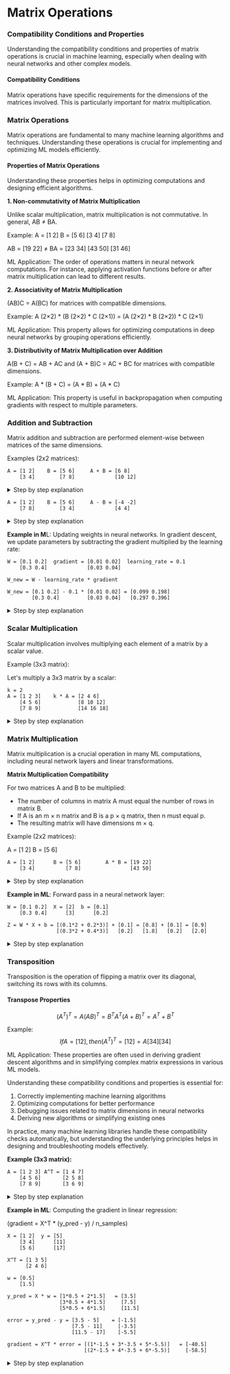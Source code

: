 # Matrix Operations

### Compatibility Conditions and Properties

Understanding the compatibility conditions and properties of matrix operations is crucial in machine learning, especially when dealing with neural networks and other complex models.

#### Compatibility Conditions

Matrix operations have specific requirements for the dimensions of the matrices involved. This is particularly important for matrix multiplication.

### Matrix Operations

Matrix operations are fundamental to many machine learning algorithms and techniques. Understanding these operations is crucial for implementing and optimizing ML models efficiently.

#### Properties of Matrix Operations

Understanding these properties helps in optimizing computations and designing efficient algorithms.

**1. Non-commutativity of Matrix Multiplication**

Unlike scalar multiplication, matrix multiplication is not commutative. In general, AB ≠ BA.

Example: A = \[1 2] B = \[5 6] \[3 4] \[7 8]

AB = \[19 22] ≠ BA = \[23 34] \[43 50] \[31 46]

ML Application: The order of operations matters in neural network computations. For instance, applying activation functions before or after matrix multiplication can lead to different results.

**2. Associativity of Matrix Multiplication**

(AB)C = A(BC) for matrices with compatible dimensions.

Example: A (2×2) \* (B (2×2) \* C (2×1)) = (A (2×2) \* B (2×2)) \* C (2×1)

ML Application: This property allows for optimizing computations in deep neural networks by grouping operations efficiently.

**3. Distributivity of Matrix Multiplication over Addition**

A(B + C) = AB + AC and (A + B)C = AC + BC for matrices with compatible dimensions.

Example: A \* (B + C) = (A \* B) + (A \* C)

ML Application: This property is useful in backpropagation when computing gradients with respect to multiple parameters.

### **Addition and Subtraction**

Matrix addition and subtraction are performed element-wise between matrices of the same dimensions.

Examples (2x2 matrices):

```
A = [1 2]    B = [5 6]     A + B = [6 8]
    [3 4]        [7 8]             [10 12]
```

<details>

<summary>Step by step explanation</summary>

Step 1: Add corresponding elements

* (1,1): 1 + 5 = 6
* (1,2): 2 + 6 = 8
* (2,1): 3 + 7 = 10
* (2,2): 4 + 8 = 12

Step 2: Write the result A + B = \[6 8] \[10 12]

</details>

```
A = [1 2]    B = [5 6]     A - B = [-4 -2]
    [7 8]        [3 4]             [4 4]
```

<details>

<summary>Step by step explanation</summary>

Step 1: Add corresponding elements

* (1,1): 1 - 5 = -4
* (1,2): 2 - 6 = -2
* (2,1): 7 - 3 = 4
* (2,2): 8 -4 = 4

Step 2: Write the result A - B = \[-4 -2] \[4 4]

</details>

**Example in M**L: Updating weights in neural networks. In gradient descent, we update parameters by subtracting the gradient multiplied by the learning rate:

```
W = [0.1 0.2]  gradient = [0.01 0.02]  learning_rate = 0.1
    [0.3 0.4]             [0.03 0.04]

W_new = W - learning_rate * gradient

W_new = [0.1 0.2] - 0.1 * [0.01 0.02] = [0.099 0.198]
        [0.3 0.4]         [0.03 0.04]   [0.297 0.396]
```

<details>

<summary>Step by step explanation</summary>

Step 1: Multiply gradient by learning rate 0.1 \* \[0.01 0.02] = \[0.001 0.002] \[0.03 0.04] \[0.003 0.004]

Step 2: Subtract from W \[0.1 0.2 ] - \[0.001 0.002] = \[0.099 0.198] \[0.3 0.4 ] \[0.003 0.004] \[0.297 0.396]

</details>

### Scalar Multiplication

Scalar multiplication involves multiplying each element of a matrix by a scalar value.

Example (3x3 matrix):

Let's multiply a 3x3 matrix by a scalar:

```
k = 2
A = [1 2 3]    k * A = [2 4 6]
    [4 5 6]            [8 10 12]
    [7 8 9]            [14 16 18]
```

<details>

<summary>Step by step explanation</summary>

Step 1: Multiply each element by k

* (1,1): 2 \* 1 = 2
* (1,2): 2 \* 2 = 4
* (1,3): 2 \* 3 = 6
* (2,1): 2 \* 4 = 8
* (2,2): 2 \* 5 = 10
* (2,3): 2 \* 6 = 12
* (3,1): 2 \* 7 = 14
* (3,2): 2 \* 8 = 16
* (3,3): 2 \* 9 = 18

Step 2: Write the result A = \[2 4 6] \[8 10 12] \[14 16 18]

</details>

### Matrix Multiplication

Matrix multiplication is a crucial operation in many ML computations, including neural network layers and linear transformations.

**Matrix Multiplication Compatibility**

For two matrices A and B to be multiplied:

* The number of columns in matrix A must equal the number of rows in matrix B.
* If A is an m × n matrix and B is a p × q matrix, then n must equal p.
* The resulting matrix will have dimensions m × q.

Example (2x2 matrices):

A = \[1 2] B = \[5 6]&#x20;

```
A = [1 2]      B = [5 6]        A * B = [19 22]
    [3 4]          [7 8]                [43 50]
```

<details>

<summary>Step by step explanation</summary>

Step 1: Multiply row 1 of A with columns of B

* (1,1): (1_5) + (2_7) = 5 + 14 = 19
* (1,2): (1_6) + (2_8) = 6 + 16 = 22

Step 2: Multiply row 2 of A with columns of B

* (2,1): (3_5) + (4_7) = 15 + 28 = 43
* (2,2): (3_6) + (4_8) = 18 + 32 = 50

Step 3: Write the result AB = \[19 22] \[43 50]

</details>

**Example in ML**: Forward pass in a neural network layer:

```
W = [0.1 0.2]  X = [2]  b = [0.1]
    [0.3 0.4]      [3]      [0.2]

Z = W * X + b = [(0.1*2 + 0.2*3)] + [0.1] = [0.8] + [0.1] = [0.9]
                [(0.3*2 + 0.4*3)]   [0.2]   [1.8]   [0.2]   [2.0]
```

<details>

<summary>Step by step explanation</summary>

Step 1: Multiply W and X \[0.1 0.2] \* \[2] = \[(0.1_2 + 0.2_3)] \[0.3 0.4] \[3] \[(0.3_2 + 0.4_3)]

\= \[0.2 + 0.6] = \[0.8] \[0.6 + 1.2] \[1.8]

Step 2: Add bias b \[0.8] + \[0.1] = \[0.9] \[1.8] \[0.2] \[2.0]

</details>

### Transposition

Transposition is the operation of flipping a matrix over its diagonal, switching its rows with its columns.

#### **Transpose Properties**

$$(A^T)^T = A (AB)^T = B^T A^T (A + B)^T = A^T + B^T$$

Example: $$If A = [1 2], then (A^T)^T = [1 2] = A [3 4] [3 4]$$

ML Application: These properties are often used in deriving gradient descent algorithms and in simplifying complex matrix expressions in various ML models.

Understanding these compatibility conditions and properties is essential for:

1. Correctly implementing machine learning algorithms
2. Optimizing computations for better performance
3. Debugging issues related to matrix dimensions in neural networks
4. Deriving new algorithms or simplifying existing ones

In practice, many machine learning libraries handle these compatibility checks automatically, but understanding the underlying principles helps in designing and troubleshooting models effectively.

**Example (3x3 matrix):**

```
A = [1 2 3] A^T = [1 4 7] 
    [4 5 6]       [2 5 8] 
    [7 8 9]       [3 6 9]
```

<details>

<summary>Step by step explanation</summary>

Step 1: Swap rows and columns

* New (1,1) = Old (1,1): 1
* New (1,2) = Old (2,1): 4
* New (1,3) = Old (3,1): 7
* New (2,1) = Old (1,2): 2
* New (2,2) = Old (2,2): 5
* New (2,3) = Old (3,2): 8
* New (3,1) = Old (1,3): 3
* New (3,2) = Old (2,3): 6
* New (3,3) = Old (3,3): 9

Step 2: Write the result A^T = \[1 4 7] \[2 5 8] \[3 6 9]

</details>

**Example in ML**: Computing the gradient in linear regression:

(gradient = X^T \* (y\_pred - y) / n\_samples)

```
X = [1 2]  y = [5]  
    [3 4]      [11]
    [5 6]      [17]

X^T = [1 3 5]
      [2 4 6]

w = [0.5]
    [1.5]

y_pred = X * w = [1*0.5 + 2*1.5]   = [3.5]
                 [3*0.5 + 4*1.5]     [7.5]
                 [5*0.5 + 6*1.5]     [11.5]

error = y_pred - y = [3.5 - 5]    = [-1.5]
                     [7.5 - 11]     [-3.5]
                     [11.5 - 17]    [-5.5]

gradient = X^T * error = [(1*-1.5 + 3*-3.5 + 5*-5.5)]   = [-40.5]
                         [(2*-1.5 + 4*-3.5 + 6*-5.5)]     [-58.5]
```

<details>

<summary>Step by step explanation</summary>

Step 1: Calculate error (y\_pred - y) \[3.5] - \[5] = \[-1.5] \[7.5] \[11] \[-3.5] \[11.5] \[17] \[-5.5]

Step 2: Transpose X X^T = \[1 3 5] \[2 4 6]

Step 3: Multiply X^T by error \[1 3 5] \* \[-1.5] = \[(1\*-1.5 + 3\*-3.5 + 5\*-5.5)] \[2 4 6] \[-3.5] \[(2\*-1.5 + 4\*-3.5 + 6\*-5.5)] \[-5.5] = \[-40.5] \[-58.5]

Step 4: Divide by n\_samples (3 in this case) \[-40.5 / 3] = \[-13.5] \[-58.5 / 3] \[-19.5]

This step-by-step breakdown illustrates how each matrix operation is performed and how it applies in machine learning contexts.

</details>

